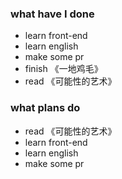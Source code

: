 ### what have I done
* learn front-end
* learn english
* make some pr
* finish 《一地鸡毛》
* read 《可能性的艺术》

### what plans do
* read 《可能性的艺术》
* learn front-end
* learn english
* make some pr
